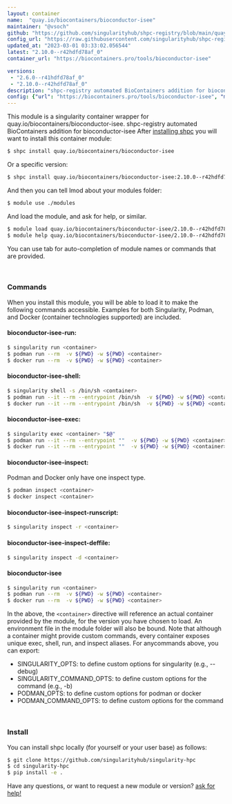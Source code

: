 ```yaml
---
layout: container
name:  "quay.io/biocontainers/bioconductor-isee"
maintainer: "@vsoch"
github: "https://github.com/singularityhub/shpc-registry/blob/main/quay.io/biocontainers/bioconductor-isee/container.yaml"
config_url: "https://raw.githubusercontent.com/singularityhub/shpc-registry/main/quay.io/biocontainers/bioconductor-isee/container.yaml"
updated_at: "2023-03-01 03:33:02.056544"
latest: "2.10.0--r42hdfd78af_0"
container_url: "https://biocontainers.pro/tools/bioconductor-isee"

versions:
 - "2.6.0--r41hdfd78af_0"
 - "2.10.0--r42hdfd78af_0"
description: "shpc-registry automated BioContainers addition for bioconductor-isee"
config: {"url": "https://biocontainers.pro/tools/bioconductor-isee", "maintainer": "@vsoch", "description": "shpc-registry automated BioContainers addition for bioconductor-isee", "latest": {"2.10.0--r42hdfd78af_0": "sha256:a16736992115de0eefc9f0680e1cf4c1cc39437e47df4574d864a06aa12d6704"}, "tags": {"2.6.0--r41hdfd78af_0": "sha256:cc2230a6c7278f49244ca0d21c36d5ebe252ec5634644ac287465e24308e42f4", "2.10.0--r42hdfd78af_0": "sha256:a16736992115de0eefc9f0680e1cf4c1cc39437e47df4574d864a06aa12d6704"}, "docker": "quay.io/biocontainers/bioconductor-isee"}
---
```


This module is a singularity container wrapper for quay.io/biocontainers/bioconductor-isee.
shpc-registry automated BioContainers addition for bioconductor-isee
After [installing shpc](#install) you will want to install this container module:


```bash
$ shpc install quay.io/biocontainers/bioconductor-isee
```

Or a specific version:

```bash
$ shpc install quay.io/biocontainers/bioconductor-isee:2.10.0--r42hdfd78af_0
```

And then you can tell lmod about your modules folder:

```bash
$ module use ./modules
```

And load the module, and ask for help, or similar.

```bash
$ module load quay.io/biocontainers/bioconductor-isee/2.10.0--r42hdfd78af_0
$ module help quay.io/biocontainers/bioconductor-isee/2.10.0--r42hdfd78af_0
```

You can use tab for auto-completion of module names or commands that are provided.

<br>

### Commands

When you install this module, you will be able to load it to make the following commands accessible.
Examples for both Singularity, Podman, and Docker (container technologies supported) are included.

#### bioconductor-isee-run:

```bash
$ singularity run <container>
$ podman run --rm  -v ${PWD} -w ${PWD} <container>
$ docker run --rm  -v ${PWD} -w ${PWD} <container>
```

#### bioconductor-isee-shell:

```bash
$ singularity shell -s /bin/sh <container>
$ podman run --it --rm --entrypoint /bin/sh  -v ${PWD} -w ${PWD} <container>
$ docker run --it --rm --entrypoint /bin/sh  -v ${PWD} -w ${PWD} <container>
```

#### bioconductor-isee-exec:

```bash
$ singularity exec <container> "$@"
$ podman run --it --rm --entrypoint ""  -v ${PWD} -w ${PWD} <container> "$@"
$ docker run --it --rm --entrypoint ""  -v ${PWD} -w ${PWD} <container> "$@"
```

#### bioconductor-isee-inspect:

Podman and Docker only have one inspect type.

```bash
$ podman inspect <container>
$ docker inspect <container>
```

#### bioconductor-isee-inspect-runscript:

```bash
$ singularity inspect -r <container>
```

#### bioconductor-isee-inspect-deffile:

```bash
$ singularity inspect -d <container>
```



#### bioconductor-isee

```bash
$ singularity run <container>
$ podman run --rm  -v ${PWD} -w ${PWD} <container>
$ docker run --rm  -v ${PWD} -w ${PWD} <container>
```


In the above, the `<container>` directive will reference an actual container provided
by the module, for the version you have chosen to load. An environment file in the
module folder will also be bound. Note that although a container
might provide custom commands, every container exposes unique exec, shell, run, and
inspect aliases. For anycommands above, you can export:

 - SINGULARITY_OPTS: to define custom options for singularity (e.g., --debug)
 - SINGULARITY_COMMAND_OPTS: to define custom options for the command (e.g., -b)
 - PODMAN_OPTS: to define custom options for podman or docker
 - PODMAN_COMMAND_OPTS: to define custom options for the command

<br>

### Install

You can install shpc locally (for yourself or your user base) as follows:

```bash
$ git clone https://github.com/singularityhub/singularity-hpc
$ cd singularity-hpc
$ pip install -e .
```

Have any questions, or want to request a new module or version? [ask for help!](https://github.com/singularityhub/singularity-hpc/issues)